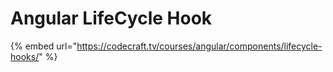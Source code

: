# Angular LifeCycle Hook

{% embed url="https://codecraft.tv/courses/angular/components/lifecycle-hooks/" %}

